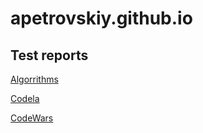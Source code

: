 # apetrovskiy.github.io

## Test reports
[Algorrithms](https://apetrovskiy.github.io/testAlgo)

[Codela](https://apetrovskiy.github.io/testCode)

[CodeWars](https://apetrovskiy.github.io/testCoWa)
